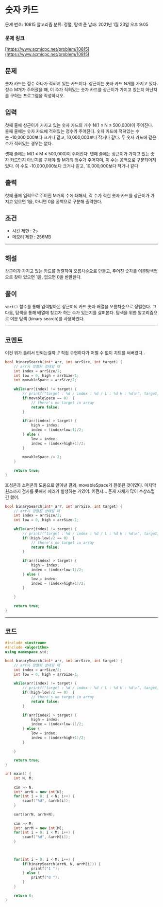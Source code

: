 # 숫자 카드

문제 번호: 10815
알고리즘 분류: 정렬, 탐색
푼 날짜: 2021년 1월 23일 오후 9:05

### 문제 링크

[https://www.acmicpc.net/problem/10815](https://www.acmicpc.net/problem/10815)

## 문제

숫자 카드는 정수 하나가 적혀져 있는 카드이다. 상근이는 숫자 카드 N개를 가지고 있다. 정수 M개가 주어졌을 때, 이 수가 적혀있는 숫자 카드를 상근이가 가지고 있는지 아닌지를 구하는 프로그램을 작성하시오.

## 입력

첫째 줄에 상근이가 가지고 있는 숫자 카드의 개수 N(1 ≤ N ≤ 500,000)이 주어진다. 둘째 줄에는 숫자 카드에 적혀있는 정수가 주어진다. 숫자 카드에 적혀있는 수는 -10,000,000보다 크거나 같고, 10,000,000보다 작거나 같다. 두 숫자 카드에 같은 수가 적혀있는 경우는 없다.

셋째 줄에는 M(1 ≤ M ≤ 500,000)이 주어진다. 넷째 줄에는 상근이가 가지고 있는 숫자 카드인지 아닌지를 구해야 할 M개의 정수가 주어지며, 이 수는 공백으로 구분되어져 있다. 이 수도 -10,000,000보다 크거나 같고, 10,000,000보다 작거나 같다

## 출력

첫째 줄에 입력으로 주어진 M개의 수에 대해서, 각 수가 적힌 숫자 카드를 상근이가 가지고 있으면 1을, 아니면 0을 공백으로 구분해 출력한다.

## 조건

- 시간 제한 : 2s
- 메모리 제한 : 256MB

---

## 해설

상근이가 가지고 있는 카드를 정렬하여 오름차순으로 만들고, 주어진 숫자를 이분탐색법으로 찾아 있으면 1을, 없으면 0을 반환한다.

## 풀이

`sort()` 함수를 통해 입력받아온 상근이의 카드 숫자 배열을 오름차순으로 정렬한다. 그 다음, 탐색을 통해 배열에 찾고자 하는 수가 있는지를 살펴본다. 탐색을 위한 알고리즘으로 이분 탐색 (binary search)를 사용하였다. 

---

## 코멘트

이건 뭐가 틀려서 안되는걸까..? 직접 구현하다가 어쩔 수 없이 치트를 써버렸다..

```cpp
bool binarySearch(int* arr, int arrSize, int target) {
    // arr가 정렬된 상태일 때
    int index = arrSize/2;
    int low = 0, high = arrSize-1;
    int movableSpace = arrSize/2;
    
    while(arr[index] != target) {
        // printf("target : %d / index : %d / L : %d H : %d\n", target, index , low, high);
        if(movableSpace == 0)  {
            // there's no target in array
            return false;
        }
        
        if(arr[index] > target) {
            high = index;
            index = (index+low-1)/2;
        } else {
            low = index;
            index = (index+high+1)/2;
        }
        
        movableSpace /= 2;
    }
    
    return true;
}
```

호성쿤과 소현쿤의 도움으로 알아낸 결과, movableSpace가 잘못된 것이였다. 마지막 원소까지 검사를 못해서 에러가 발생하는 거였어. 어쩐지... 존재 자체가 많이 수상스럽긴 했어.

```cpp
bool binarySearch(int* arr, int arrSize, int target) {
    // arr가 정렬된 상태일 때
    int index = arrSize/2;
    int low = 0, high = arrSize-1;
    
    while(arr[index] != target) {
        // printf("target : %d / index : %d / L : %d H : %d\n", target, index , low, high);
        if((high-low)/2 == 0)  {
            // there's no target in array
            return false;
        }
        
        if(arr[index] > target) {
            high = index;
            index = (index+low-1)/2;
        } else {
            low = index;
            index = (index+high+1)/2;
        }
        
    }
    
    return true;
}
```

---

## 코드

```cpp
#include <iostream>
#include <algorithm>
using namespace std;

bool binarySearch(int* arr, int arrSize, int target) {
    // arr가 정렬된 상태일 때
    int index = arrSize/2;
    int low = 0, high = arrSize-1;
    
    while(arr[index] != target) {
        // printf("target : %d / index : %d / L : %d H : %d\n", target, index , low, high);
        if((high-low)/2 == 0)  {
            // there's no target in array
            return false;
        }
        
        if(arr[index] > target) {
            high = index;
            index = (index+low-1)/2;
        } else {
            low = index;
            index = (index+high+1)/2;
        }
        
    }
    
    return true;
}

int main() {
    int N, M; 
    
    cin >> N;
    int* arrN = new int[N];
    for(int i = 0; i < N; i++) {
        scanf("%d", &arrN[i]);
    }
    
    sort(arrN, arrN+N);
    
    cin >> M;
    int* arrM = new int[M];
    for(int i = 0; i < M; i++) {
        scanf("%d", &arrM[i]);
    }
    

    
    for(int i = 0; i < M; i++) {
        if(binarySearch(arrN, N, arrM[i])) {
            printf("1 ");
        } else {
            printf("0 ");
        }
    }
    
    return 0;
}
```
